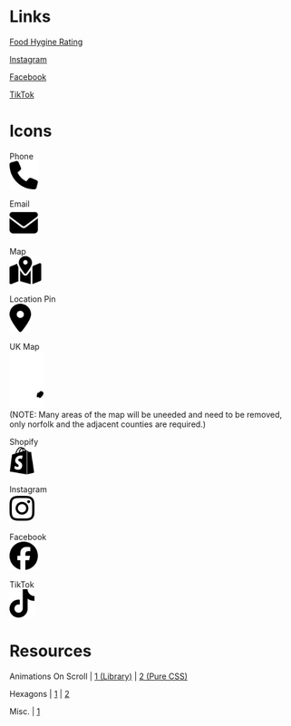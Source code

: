 # Links

[Food Hygine Rating](https://ratings.food.gov.uk/business/1649217/the-tipsy-beekeeper)  

[Instagram](https://www.instagram.com/the.tipsy.beekeeper/)  

[Facebook](https://www.facebook.com/p/The-Tipsy-Beekeeper-100083310604026/)  

[TikTok](https://www.tiktok.com/@the.tipsy.beekeeper)  


# Icons

Phone  
<img src="./icons/phone.svg" alt="phone-svg" style="height: 50px;">


Email  
<img src="./icons/mail.svg" alt="mail-svg" style="height: 50px;">


Map  
<img src="./icons/map.svg" alt="map-svg" style="height: 50px;">

Location Pin  
<img src="./icons/location-pin.svg" alt="location-pin-svg" style="height: 50px">

UK Map  
<img src="./icons/united-kingdom.svg" alt="united-kingdom-svg" style="height: 100px">  
(NOTE: Many areas of the map will be uneeded and need to be removed, only norfolk and the adjacent counties are required.)  

Shopify  
<img src="./icons/shopify.svg" alt="shopify-svg" style="height: 50px;">


Instagram  
<img src="./icons/instagram.svg" alt="instagram-svg" style="height: 50px;">


Facebook  
<img src="./icons/facebook.svg" alt="facebook-svg" style="height: 50px;">


TikTok  
<img src="./icons/tiktok.svg" alt="tiktok-svg" style="height: 50px;">


# Resources

Animations On Scroll | [1 (Library)](https://michalsnik.github.io/aos/) | [2 (Pure CSS)](https://css-tricks.com/books/greatest-css-tricks/scroll-animation/)  

Hexagons | [1](https://jtauber.github.io/articles/css-hexagon.html) | [2](https://blog.sandbay.it/news/styles/making-hexagons/)

Misc. | [1](https://dev.to/devsyedmohsin/22-useful-css-tips-and-tricks-every-developer-should-know-13c6) 